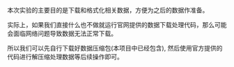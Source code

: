 本次实验的主要目的是下载和格式化相关数据，方便为之后的数据作准备。

实际上，如果我们直接什么也不做就运行官网提供的数据下载处理代码，那么可能会面临网络问题导致数据无法正常下载。

所以我们可以先自行下载好数据压缩包(本项目中已经包含), 然后使用官方提供的代码进行解压缩处理数据等后续操作即可。
